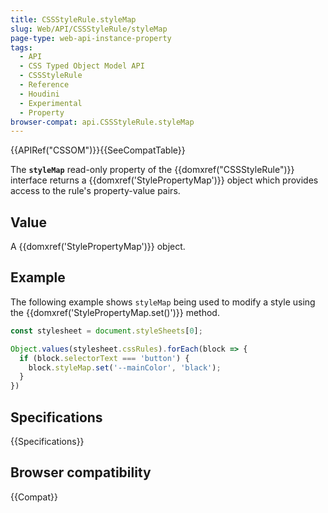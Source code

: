 ```yaml
---
title: CSSStyleRule.styleMap
slug: Web/API/CSSStyleRule/styleMap
page-type: web-api-instance-property
tags:
  - API
  - CSS Typed Object Model API
  - CSSStyleRule
  - Reference
  - Houdini
  - Experimental
  - Property
browser-compat: api.CSSStyleRule.styleMap
---
```

{{APIRef("CSSOM")}}{{SeeCompatTable}}

The **`styleMap`** read-only property of the
{{domxref("CSSStyleRule")}} interface returns a {{domxref('StylePropertyMap')}} object
which provides access to the rule's property-value pairs.

## Value

A {{domxref('StylePropertyMap')}} object.

## Example

The following example shows `styleMap` being used to modify a style using
the {{domxref('StylePropertyMap.set()')}} method.

```js
const stylesheet = document.styleSheets[0];

Object.values(stylesheet.cssRules).forEach(block => {
  if (block.selectorText === 'button') {
    block.styleMap.set('--mainColor', 'black');
  }
})
```

## Specifications

{{Specifications}}

## Browser compatibility

{{Compat}}
